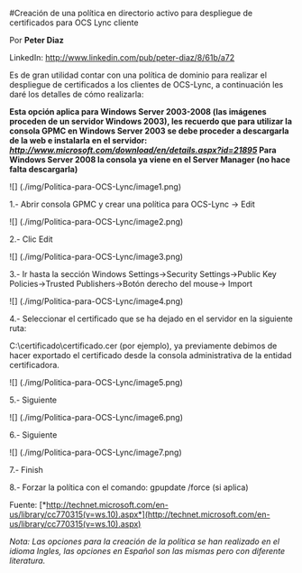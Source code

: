 

#Creación de una política en directorio activo para despliegue de certificados para OCS Lync cliente

Por **Peter Diaz**


LinkedIn: <http://www.linkedin.com/pub/peter-diaz/8/61b/a72>


Es de gran utilidad contar con una política de dominio para realizar el
despliegue de certificados a los clientes de OCS-Lync, a continuación
les daré los detalles de cómo realizarla:

**Esta opción aplica para Windows Server 2003-2008 (las imágenes
proceden de un servidor Windows 2003), les recuerdo que para utilizar la
consola GPMC en Windows Server 2003 se debe proceder a descargarla de la
web e instalarla en el servidor:**
***http://www.microsoft.com/download/en/details.aspx?id=21895* Para
Windows Server 2008 la consola ya viene en el Server Manager (no hace
falta descargarla)**


![] (./img/Politica-para-OCS-Lync/image1.png)

1.- Abrir consola GPMC y crear una política para OCS-Lync -&gt; Edit


![] (./img/Politica-para-OCS-Lync/image2.png)

2.- Clic Edit


![] (./img/Politica-para-OCS-Lync/image3.png)

3.- Ir hasta la sección Windows Settings-&gt;Security
Settings-&gt;Public Key Policies-&gt;Trusted Publishers-&gt;Botón
derecho del mouse-&gt; Import


![] (./img/Politica-para-OCS-Lync/image4.png)

4.- Seleccionar el certificado que se ha dejado en el servidor en la
siguiente ruta:

C:\\certificado\\certificado.cer (por ejemplo), ya previamente debimos
de hacer exportado el certificado desde la consola administrativa de la
entidad certificadora.


![] (./img/Politica-para-OCS-Lync/image5.png)

5.- Siguiente


![] (./img/Politica-para-OCS-Lync/image6.png)

6.- Siguiente


![] (./img/Politica-para-OCS-Lync/image7.png)

7.- Finish

8.- Forzar la política con el comando: gpupdate /force (si aplica)

Fuente:
[*http://technet.microsoft.com/en-us/library/cc770315(v=ws.10).aspx*](http://technet.microsoft.com/en-us/library/cc770315(v=ws.10).aspx)

*Nota: Las opciones para la creación de la política se han realizado en
el idioma Ingles, las opciones en Español son las mismas pero con
diferente literatura.*

